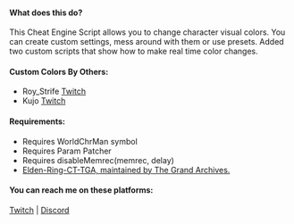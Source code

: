 #### What does this do?
This Cheat Engine Script allows you to change character visual colors. 
You can create custom settings, mess around with them or use presets.
Added two custom scripts that show how to make real time color changes.

#### Custom Colors By Others:
- Roy_Strife [Twitch](https://www.twitch.tv/roy_strife)
- Kujo [Twitch](https://www.twitch.tv/banished_kujo)

#### Requirements:
- Requires WorldChrMan symbol
- Requires Param Patcher
- Requires disableMemrec(memrec, delay)
- [Elden-Ring-CT-TGA, maintained by The Grand Archives.](https://github.com/The-Grand-Archives/Elden-Ring-CT-TGA/releases/tag/v1.10.1)


#### You can reach me on these platforms:
[Twitch](https://www.twitch.tv/indurabeast) | [Discord](https://discordapp.com/users/329992368084484097)
